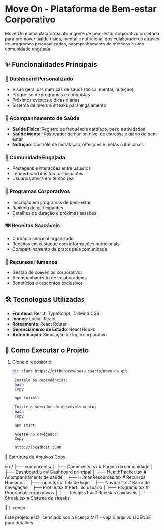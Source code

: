 # Move On - Plataforma de Bem-estar Corporativo

Move On é uma plataforma abrangente de bem-estar corporativo projetada para promover saúde física, mental e nutricional dos colaboradores através de programas personalizados, acompanhamento de métricas e uma comunidade engajada.

## ✨ Funcionalidades Principais

### 🏡 Dashboard Personalizado
- Visão geral das métricas de saúde (física, mental, nutrição)
- Progresso de programas e conquistas
- Próximos eventos e dicas diárias
- Sistema de níveis e streaks para engajamento

### 💪 Acompanhamento de Saúde
- **Saúde Física**: Registro de frequência cardíaca, peso e atividades
- **Saúde Mental**: Rastreador de humor, nível de estresse e diário de bem-estar
- **Nutrição**: Controle de hidratação, refeições e metas nutricionais

### 👥 Comunidade Engajada
- Postagens e interações entre usuários
- Leaderboard dos top participantes
- Usuários ativos em tempo real

### 📅 Programas Corporativos
- Inscrição em programas de bem-estar
- Ranking de participantes
- Detalhes de duração e próximas sessões

### 🍽️ Receitas Saudáveis
- Cardápio semanal organizado
- Receitas em destaque com informações nutricionais
- Compartilhamento de pratos pela comunidade

### 🏢 Recursos Humanos
- Gestão de convênios corporativos
- Acompanhamento de colaboradores
- Benefícios e descontos exclusivos

## 🛠️ Tecnologias Utilizadas

- **Frontend**: React, TypeScript, Tailwind CSS
- **Ícones**: Lucide React
- **Roteamento**: React Router
- **Gerenciamento de Estado**: React Hooks
- **Autenticação**: Simulação de login corporativo

## 🚀 Como Executar o Projeto

1. Clone o repositório:
   ```bash
   git clone https://github.com/seu-usuario/move-on.git

    Instale as dependências:
    bash
    Copy

    npm install

    Inicie o servidor de desenvolvimento:
    bash
    Copy

    npm start

    Acesse no navegador:
    Copy

    http://localhost:3000

📂 Estrutura de Arquivos
Copy

src/
├── components/
│   ├── Community.tsx       # Página da comunidade
│   ├── Dashboard.tsx       # Dashboard principal
│   ├── HealthTracker.tsx   # Acompanhamento de saúde
│   ├── HumanResources.tsx  # Recursos Humanos
│   ├── Login.tsx           # Tela de login
│   ├── Navbar.tsx          # Barra de navegação
│   ├── Profile.tsx         # Perfil do usuário
│   ├── Programs.tsx        # Programas corporativos
│   ├── Recipes.tsx         # Receitas saudáveis
│   └── Streak.tsx          # Sistema de streaks

📝 Licença

Este projeto está licenciado sob a licença MIT - veja o arquivo LICENSE para detalhes.
